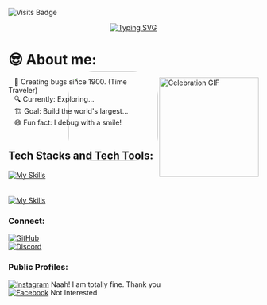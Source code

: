 ![Visits Badge](https://komarev.com/ghpvc/?username=prince-ohio&style=flat-square)

<p align="center">
  <a href="https://git.io/typing-svg">
    <img src="https://readme-typing-svg.demolab.com?font=Fira+Code&pause=1000&color=0366D6&center=true&width=435&lines=Hi!+Welcome+to+my+GitHub+profile.;What+are+you+exactly+searching+for%3F" alt="Typing SVG" />
  </a>
</p>

# 😎 About me:

  <img align=right src="https://media1.giphy.com/media/v1.Y2lkPTc5MGI3NjExbWs0aHJ1a2hlNmt5cTc1bXlsY2g4eTB4eWQxZDJqaDVnYmdmbnRjZyZlcD12MV9pbnRlcm5hbF9naWZfYnlfaWQmY3Q9Zw/YAYZh6hELIivibOJWH/giphy.gif" alt="Celebration GIF" width="200"/>

  &nbsp;&nbsp; 🧠 Creating bugs since 1900. (Time Traveler)<br>
  &nbsp;&nbsp; 🔍 Currently: Exploring...<br>
  &nbsp;&nbsp; 🏗️ Goal: Build the world's largest...<br>
  &nbsp;&nbsp; 😄 Fun fact: I debug with a smile!
<br>
<br>
## Tech Stacks and Tech Tools:
<img src="https://media3.giphy.com/media/v1.Y2lkPTc5MGI3NjExcnNtcDMxYjk5b3V0Y2tuMDR1NzlrY2pmaTRidWdjenB3Z2NpeHJkZCZlcD12MV9pbnRlcm5hbF9naWZfYnlfaWQmY3Q9Zw/VgSjnwSoqiPjRRIJ1F/giphy.gif" 
  align="right" width="180" style="margin-top: -200px; margin-left: 20px; border-radius: 50px;" />

[![My Skills](https://skillicons.dev/icons?i=vscode,asd,c,python,bash,html,css,js,mongodb,express,react,nodejs,postman)](https://skillicons.dev)<br>
<br>
<br>
[![My Skills](https://skillicons.dev/icons?i=pr,ps,figma,asd,windows,ubuntu,kali)](https://skillicons.dev)

### Connect: 
[![GitHub](https://img.shields.io/badge/GitHub-%23121011.svg?style=for-the-badge&logo=github&logoColor=white)](https://github.com/prince-ohio)<br>
[![Discord](https://img.shields.io/badge/Discord-%237289DA.svg?style=for-the-badge&logo=discord&logoColor=white)](https://discord.com/users/1348188238107377685)

### Public Profiles:

[![Instagram](https://img.shields.io/badge/Instagram-%23E4405F.svg?style=for-the-badge&logo=instagram&logoColor=white)](https://www.instagram.com/) Naah! I am totally fine. Thank you<br>
[![Facebook](https://img.shields.io/badge/Facebook-%231877F2.svg?style=for-the-badge&logo=facebook&logoColor=white)](https://www.facebook.com/) Not Interested<br>
